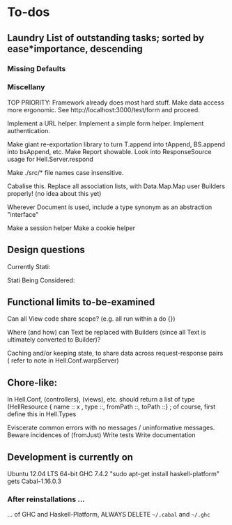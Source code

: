# To-dos

## Laundry List of outstanding tasks; sorted by ease*importance, descending

### Missing Defaults

### Miscellany

TOP PRIORITY:
Framework already does most hard stuff.
Make data access more ergonomic.
See http://localhost:3000/test/form and proceed.

Implement a URL helper.
Implement a simple form helper.
Implement authentication.

Make giant re-exportation library to turn T.append into tAppend, 
  BS.append into bsAppend, etc.
Make Report showable.
Look into ResponseSource usage for Hell.Server.respond

Make ./src/* file names case insensitive.

Cabalise this.
Replace all association lists, with Data.Map.Map
user Builders properly! (no idea about this yet)

Wherever Document is used, include a type synonym as an abstraction "interface"

Make a session helper
Make a cookie helper

## Design questions  

Currently Stati:

Stati Being Considered:

## Functional limits to-be-examined

Can all View code share scope? (e.g. all run within a do {})

Where (and how) can Text be replaced with Builders (since all Text is
ultimately converted to Builder)?

Caching and/or keeping state, to share data across request-response pairs
( refer to note in Hell.Conf.warpServer)

## Chore-like:

In Hell.Conf, (controllers), (views), etc. should return a list of type
(HellResource { name :: x ,  type ::, fromPath ::, toPath ::} ; of course,
first define this in Hell.Types

Eviscerate common errors with no messages / uninformative messages.
  Beware incidences of (fromJust)
Write tests
Write documentation

## Development is currently on

Ubuntu 12.04 LTS 64-bit
GHC 7.4.2
"sudo apt-get install haskell-platform" gets Cabal-1.16.0.3

### After reinstallations ...

... of GHC and Haskell-Platform, ALWAYS DELETE `~/.cabal` and `~/.ghc`
